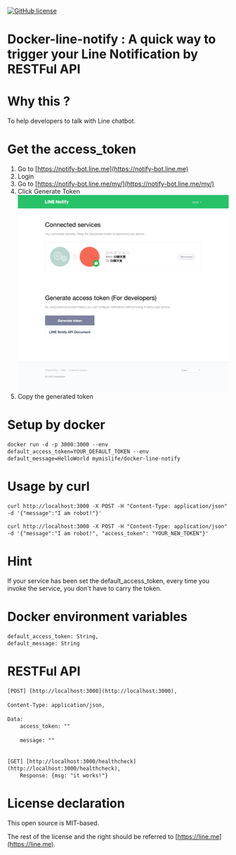 [![GitHub license](https://img.shields.io/badge/license-MIT-blue.svg)](https://raw.githubusercontent.com/o1lab/xmysql/master/LICENSE)

# Docker-line-notify : A quick way to trigger your Line Notification by RESTFul API

# Why this ?

To help developers to talk with Line chatbot.

# Get the access_token
1. Go to [https://notify-bot.line.me](https://notify-bot.line.me)
2. Login
3. Go to [https://notify-bot.line.me/my/](https://notify-bot.line.me/my/) 
4. Click Generate Token ![image](https://raw.githubusercontent.com/YacheLee/docker-line-notify/master/step3.png)
5. Copy the generated token

# Setup by docker

```
docker run -d -p 3000:3000 --env default_access_token=YOUR_DEFAULT_TOKEN --env default_message=HelloWorld mymislife/docker-line-notify
```

# Usage by curl
```
curl http://localhost:3000 -X POST -H "Content-Type: application/json" -d '{"message":"I am robot!"}'
```
```
curl http://localhost:3000 -X POST -H "Content-Type: application/json" -d '{"message":"I am robot!", "access_token": "YOUR_NEW_TOKEN"}'
```

# Hint
If your service has been set the default_access_token, every time you invoke the service, you don't have to carry the token.

# Docker environment variables
    default_access_token: String,
    default_message: String

# RESTFul API
```
[POST] [http://localhost:3000](http://localhost:3000),

Content-Type: application/json,

Data:
    access_token: ""
    
    message: ""
    
    
[GET] [http://localhost:3000/healthcheck](http://localhost:3000/healthcheck),
    Response: {msg: "it works!"} 
```
# License declaration
This open source is MIT-based.

The rest of the license and the right should be referred to [https://line.me](https://line.me).
